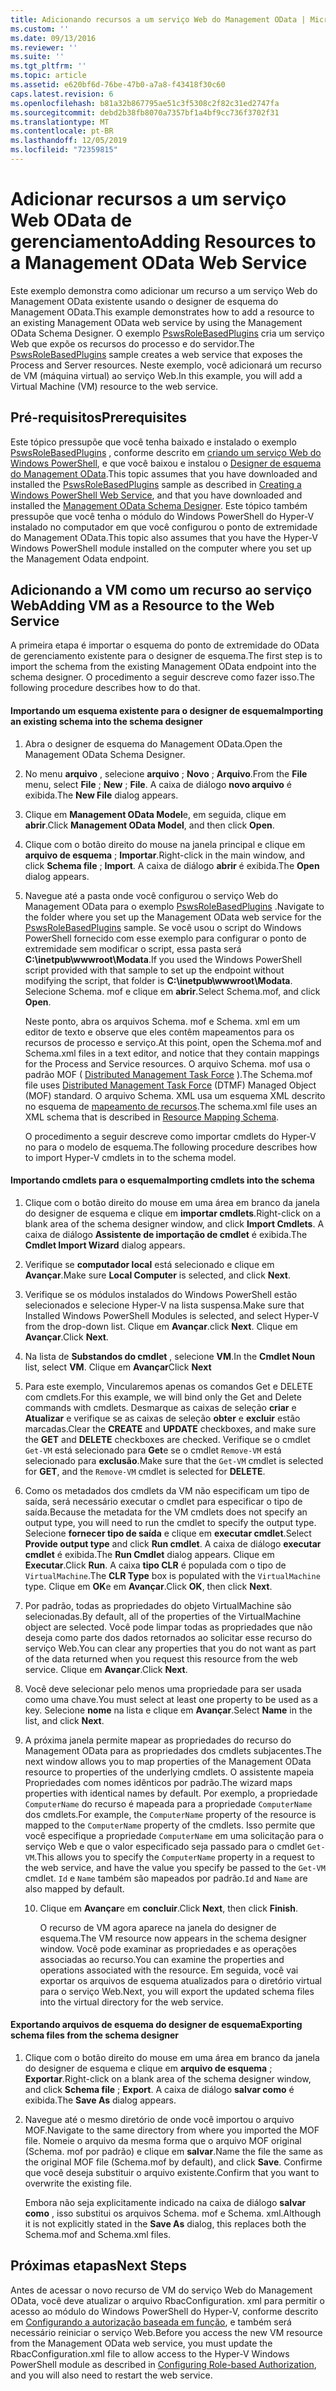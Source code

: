 ```yaml
---
title: Adicionando recursos a um serviço Web do Management OData | Microsoft Docs
ms.custom: ''
ms.date: 09/13/2016
ms.reviewer: ''
ms.suite: ''
ms.tgt_pltfrm: ''
ms.topic: article
ms.assetid: e620bf6d-76be-47b0-a7a8-f43418f30c60
caps.latest.revision: 6
ms.openlocfilehash: b81a32b867795ae51c3f5308c2f82c31ed2747fa
ms.sourcegitcommit: debd2b38fb8070a7357bf1a4bf9cc736f3702f31
ms.translationtype: MT
ms.contentlocale: pt-BR
ms.lasthandoff: 12/05/2019
ms.locfileid: "72359815"
---
```

# <a name="adding-resources-to-a-management-odata-web-service"></a><span data-ttu-id="36072-102">Adicionar recursos a um serviço Web OData de gerenciamento</span><span class="sxs-lookup"><span data-stu-id="36072-102">Adding Resources to a Management OData Web Service</span></span>

<span data-ttu-id="36072-103">Este exemplo demonstra como adicionar um recurso a um serviço Web do Management OData existente usando o designer de esquema do Management OData.</span><span class="sxs-lookup"><span data-stu-id="36072-103">This example demonstrates how to add a resource to an existing Management OData web service by using the Management OData Schema Designer.</span></span> <span data-ttu-id="36072-104">O exemplo [PswsRoleBasedPlugins](https://code.msdn.microsoft.com:443/windowsdesktop/PswsRoleBasedPlugins-9c79b75a) cria um serviço Web que expõe os recursos do processo e do servidor.</span><span class="sxs-lookup"><span data-stu-id="36072-104">The [PswsRoleBasedPlugins](https://code.msdn.microsoft.com:443/windowsdesktop/PswsRoleBasedPlugins-9c79b75a) sample creates a web service that exposes the Process and Server resources.</span></span> <span data-ttu-id="36072-105">Neste exemplo, você adicionará um recurso de VM (máquina virtual) ao serviço Web.</span><span class="sxs-lookup"><span data-stu-id="36072-105">In this example, you will add a Virtual Machine (VM) resource to the web service.</span></span>

## <a name="prerequisites"></a><span data-ttu-id="36072-106">Pré-requisitos</span><span class="sxs-lookup"><span data-stu-id="36072-106">Prerequisites</span></span>

<span data-ttu-id="36072-107">Este tópico pressupõe que você tenha baixado e instalado o exemplo [PswsRoleBasedPlugins](https://code.msdn.microsoft.com:443/windowsdesktop/PswsRoleBasedPlugins-9c79b75a) , conforme descrito em [criando um serviço Web do Windows PowerShell](./creating-a-management-odata-web-service.md), e que você baixou e instalou o [Designer de esquema do Management OData](https://marketplace.visualstudio.com/items?itemName=jlisc0.ManagementODataSchemaDesigner).</span><span class="sxs-lookup"><span data-stu-id="36072-107">This topic assumes that you have downloaded and installed the [PswsRoleBasedPlugins](https://code.msdn.microsoft.com:443/windowsdesktop/PswsRoleBasedPlugins-9c79b75a) sample as described in [Creating a Windows PowerShell Web Service](./creating-a-management-odata-web-service.md), and that you have downloaded and installed the [Management OData Schema Designer](https://marketplace.visualstudio.com/items?itemName=jlisc0.ManagementODataSchemaDesigner).</span></span> <span data-ttu-id="36072-108">Este tópico também pressupõe que você tenha o módulo do Windows PowerShell do Hyper-V instalado no computador em que você configurou o ponto de extremidade do Management OData.</span><span class="sxs-lookup"><span data-stu-id="36072-108">This topic also assumes that you have the Hyper-V Windows PowerShell module installed on the computer where you set up the Management Odata endpoint.</span></span>

## <a name="adding-vm-as-a-resource-to-the-web-service"></a><span data-ttu-id="36072-109">Adicionando a VM como um recurso ao serviço Web</span><span class="sxs-lookup"><span data-stu-id="36072-109">Adding VM as a Resource to the Web Service</span></span>

<span data-ttu-id="36072-110">A primeira etapa é importar o esquema do ponto de extremidade do OData de gerenciamento existente para o designer de esquema.</span><span class="sxs-lookup"><span data-stu-id="36072-110">The first step is to import the schema from the existing Management OData endpoint into the schema designer.</span></span> <span data-ttu-id="36072-111">O procedimento a seguir descreve como fazer isso.</span><span class="sxs-lookup"><span data-stu-id="36072-111">The following procedure describes how to do that.</span></span>

#### <a name="importing-an-existing-schema-into-the-schema-designer"></a><span data-ttu-id="36072-112">Importando um esquema existente para o designer de esquema</span><span class="sxs-lookup"><span data-stu-id="36072-112">Importing an existing schema into the schema designer</span></span>

1. <span data-ttu-id="36072-113">Abra o designer de esquema do Management OData.</span><span class="sxs-lookup"><span data-stu-id="36072-113">Open the Management OData Schema Designer.</span></span>

2. <span data-ttu-id="36072-114">No menu **arquivo** , selecione **arquivo** ; **Novo** ; **Arquivo**.</span><span class="sxs-lookup"><span data-stu-id="36072-114">From the **File** menu, select **File** ; **New** ; **File**.</span></span> <span data-ttu-id="36072-115">A caixa de diálogo **novo arquivo** é exibida.</span><span class="sxs-lookup"><span data-stu-id="36072-115">The **New File** dialog appears.</span></span>

3. <span data-ttu-id="36072-116">Clique em **Management OData Model**e, em seguida, clique em **abrir**.</span><span class="sxs-lookup"><span data-stu-id="36072-116">Click **Management OData Model**, and then click **Open**.</span></span>

4. <span data-ttu-id="36072-117">Clique com o botão direito do mouse na janela principal e clique em **arquivo de esquema** ; **Importar**.</span><span class="sxs-lookup"><span data-stu-id="36072-117">Right-click in the main window, and click **Schema file** ; **Import**.</span></span> <span data-ttu-id="36072-118">A caixa de diálogo **abrir** é exibida.</span><span class="sxs-lookup"><span data-stu-id="36072-118">The **Open** dialog appears.</span></span>

5. <span data-ttu-id="36072-119">Navegue até a pasta onde você configurou o serviço Web do Management OData para o exemplo [PswsRoleBasedPlugins](https://code.msdn.microsoft.com:443/windowsdesktop/PswsRoleBasedPlugins-9c79b75a) .</span><span class="sxs-lookup"><span data-stu-id="36072-119">Navigate to the folder where you set up the Management OData web service for the [PswsRoleBasedPlugins](https://code.msdn.microsoft.com:443/windowsdesktop/PswsRoleBasedPlugins-9c79b75a) sample.</span></span> <span data-ttu-id="36072-120">Se você usou o script do Windows PowerShell fornecido com esse exemplo para configurar o ponto de extremidade sem modificar o script, essa pasta será **C:\inetpub\wwwroot\Modata**.</span><span class="sxs-lookup"><span data-stu-id="36072-120">If you used the Windows PowerShell script provided with that sample to set up the endpoint without modifying the script, that folder is **C:\inetpub\wwwroot\Modata**.</span></span> <span data-ttu-id="36072-121">Selecione Schema. mof e clique em **abrir**.</span><span class="sxs-lookup"><span data-stu-id="36072-121">Select Schema.mof, and click **Open**.</span></span>

   <span data-ttu-id="36072-122">Neste ponto, abra os arquivos Schema. mof e Schema. xml em um editor de texto e observe que eles contêm mapeamentos para os recursos de processo e serviço.</span><span class="sxs-lookup"><span data-stu-id="36072-122">At this point, open the Schema.mof and Schema.xml files in a text editor, and notice that they contain mappings for the Process and Service resources.</span></span> <span data-ttu-id="36072-123">O arquivo Schema. mof usa o padrão MOF ( [Distributed Management Task Force](https://www.dmtf.org/) ).</span><span class="sxs-lookup"><span data-stu-id="36072-123">The Schema.mof file uses [Distributed Management  Task Force](https://www.dmtf.org/) (DTMF) Managed Object (MOF) standard.</span></span> <span data-ttu-id="36072-124">O arquivo Schema. XML usa um esquema XML descrito no esquema de [mapeamento de recursos](./resource-mapping-schema.md).</span><span class="sxs-lookup"><span data-stu-id="36072-124">The schema.xml file uses an XML schema that is described in [Resource Mapping Schema](./resource-mapping-schema.md).</span></span>

   <span data-ttu-id="36072-125">O procedimento a seguir descreve como importar cmdlets do Hyper-V no para o modelo de esquema.</span><span class="sxs-lookup"><span data-stu-id="36072-125">The following procedure describes how to import Hyper-V cmdlets in to the schema model.</span></span>

#### <a name="importing-cmdlets-into-the-schema"></a><span data-ttu-id="36072-126">Importando cmdlets para o esquema</span><span class="sxs-lookup"><span data-stu-id="36072-126">Importing cmdlets into the schema</span></span>

1. <span data-ttu-id="36072-127">Clique com o botão direito do mouse em uma área em branco da janela do designer de esquema e clique em **importar cmdlets**.</span><span class="sxs-lookup"><span data-stu-id="36072-127">Right-click on a blank area of the schema designer window, and click **Import Cmdlets**.</span></span> <span data-ttu-id="36072-128">A caixa de diálogo **Assistente de importação de cmdlet** é exibida.</span><span class="sxs-lookup"><span data-stu-id="36072-128">The **Cmdlet Import Wizard** dialog appears.</span></span>

2. <span data-ttu-id="36072-129">Verifique se **computador local** está selecionado e clique em **Avançar**.</span><span class="sxs-lookup"><span data-stu-id="36072-129">Make sure **Local Computer** is selected, and click **Next**.</span></span>

3. <span data-ttu-id="36072-130">Verifique se os módulos instalados do Windows PowerShell estão selecionados e selecione Hyper-V na lista suspensa.</span><span class="sxs-lookup"><span data-stu-id="36072-130">Make sure that Installed Windows PowerShell Modules is selected, and select Hyper-V from the drop-down list.</span></span> <span data-ttu-id="36072-131">Clique em **Avançar**.</span><span class="sxs-lookup"><span data-stu-id="36072-131">click **Next**.</span></span> <span data-ttu-id="36072-132">Clique em **Avançar**.</span><span class="sxs-lookup"><span data-stu-id="36072-132">Click **Next**.</span></span>

4. <span data-ttu-id="36072-133">Na lista de **Substandos do cmdlet** , selecione **VM**.</span><span class="sxs-lookup"><span data-stu-id="36072-133">In the **Cmdlet Noun** list, select **VM**.</span></span> <span data-ttu-id="36072-134">Clique em **Avançar**</span><span class="sxs-lookup"><span data-stu-id="36072-134">Click **Next**</span></span>

5. <span data-ttu-id="36072-135">Para este exemplo, Vincularemos apenas os comandos Get e DELETE com cmdlets.</span><span class="sxs-lookup"><span data-stu-id="36072-135">For this example, we will bind only the Get and Delete commands with cmdlets.</span></span> <span data-ttu-id="36072-136">Desmarque as caixas de seleção **criar** e **Atualizar** e verifique se as caixas de seleção **obter** e **excluir** estão marcadas.</span><span class="sxs-lookup"><span data-stu-id="36072-136">Clear the **CREATE** and **UPDATE** checkboxes, and make sure the **GET** and **DELETE** checkboxes are checked.</span></span> <span data-ttu-id="36072-137">Verifique se o cmdlet `Get-VM` está selecionado para **Get**e se o cmdlet `Remove-VM` está selecionado para **exclusão**.</span><span class="sxs-lookup"><span data-stu-id="36072-137">Make sure that the `Get-VM` cmdlet is selected for **GET**, and the `Remove-VM` cmdlet is selected for **DELETE**.</span></span>

6. <span data-ttu-id="36072-138">Como os metadados dos cmdlets da VM não especificam um tipo de saída, será necessário executar o cmdlet para especificar o tipo de saída.</span><span class="sxs-lookup"><span data-stu-id="36072-138">Because the metadata for the VM cmdlets does not specify an output type, you will need to run the cmdlet to specify the output type.</span></span> <span data-ttu-id="36072-139">Selecione **fornecer tipo de saída** e clique em **executar cmdlet**.</span><span class="sxs-lookup"><span data-stu-id="36072-139">Select **Provide output type** and click **Run cmdlet**.</span></span> <span data-ttu-id="36072-140">A caixa de diálogo **executar cmdlet** é exibida.</span><span class="sxs-lookup"><span data-stu-id="36072-140">The **Run Cmdlet** dialog appears.</span></span> <span data-ttu-id="36072-141">Clique em **Executar**.</span><span class="sxs-lookup"><span data-stu-id="36072-141">Click **Run**.</span></span> <span data-ttu-id="36072-142">A caixa **tipo CLR** é populada com o tipo de `VirtualMachine`.</span><span class="sxs-lookup"><span data-stu-id="36072-142">The **CLR Type** box is populated with the `VirtualMachine` type.</span></span> <span data-ttu-id="36072-143">Clique em **OK**e em **Avançar**.</span><span class="sxs-lookup"><span data-stu-id="36072-143">Click **OK**, then click **Next**.</span></span>

7. <span data-ttu-id="36072-144">Por padrão, todas as propriedades do objeto VirtualMachine são selecionadas.</span><span class="sxs-lookup"><span data-stu-id="36072-144">By default, all of the properties of the VirtualMachine object are selected.</span></span> <span data-ttu-id="36072-145">Você pode limpar todas as propriedades que não deseja como parte dos dados retornados ao solicitar esse recurso do serviço Web.</span><span class="sxs-lookup"><span data-stu-id="36072-145">You can clear any properties that you do not want as part of the data returned when you request this resource from the web service.</span></span> <span data-ttu-id="36072-146">Clique em **Avançar**.</span><span class="sxs-lookup"><span data-stu-id="36072-146">Click **Next**.</span></span>

8. <span data-ttu-id="36072-147">Você deve selecionar pelo menos uma propriedade para ser usada como uma chave.</span><span class="sxs-lookup"><span data-stu-id="36072-147">You must select at least one property to be used as a key.</span></span> <span data-ttu-id="36072-148">Selecione **nome** na lista e clique em **Avançar**.</span><span class="sxs-lookup"><span data-stu-id="36072-148">Select **Name** in the list, and click **Next**.</span></span>

9. <span data-ttu-id="36072-149">A próxima janela permite mapear as propriedades do recurso do Management OData para as propriedades dos cmdlets subjacentes.</span><span class="sxs-lookup"><span data-stu-id="36072-149">The next window allows you to map properties of the Management OData resource to properties of the underlying cmdlets.</span></span> <span data-ttu-id="36072-150">O assistente mapeia Propriedades com nomes idênticos por padrão.</span><span class="sxs-lookup"><span data-stu-id="36072-150">The wizard maps properties with identical names by default.</span></span> <span data-ttu-id="36072-151">Por exemplo, a propriedade `ComputerName` do recurso é mapeada para a propriedade `ComputerName` dos cmdlets.</span><span class="sxs-lookup"><span data-stu-id="36072-151">For example, the `ComputerName` property of the resource is mapped to the `ComputerName` property of the cmdlets.</span></span>  <span data-ttu-id="36072-152">Isso permite que você especifique a propriedade `ComputerName` em uma solicitação para o serviço Web e que o valor especificado seja passado para o cmdlet `Get-VM`.</span><span class="sxs-lookup"><span data-stu-id="36072-152">This allows you to specify the `ComputerName` property in a request to the web service, and have the value you specify be passed to the `Get-VM` cmdlet.</span></span> <span data-ttu-id="36072-153">`Id` e `Name` também são mapeados por padrão.</span><span class="sxs-lookup"><span data-stu-id="36072-153">`Id` and `Name` are also mapped by default.</span></span>

   10. <span data-ttu-id="36072-154">Clique em **Avançar**e em **concluir**.</span><span class="sxs-lookup"><span data-stu-id="36072-154">Click **Next**, then click **Finish**.</span></span>

       <span data-ttu-id="36072-155">O recurso de VM agora aparece na janela do designer de esquema.</span><span class="sxs-lookup"><span data-stu-id="36072-155">The VM resource now appears in the schema designer window.</span></span> <span data-ttu-id="36072-156">Você pode examinar as propriedades e as operações associadas ao recurso.</span><span class="sxs-lookup"><span data-stu-id="36072-156">You can examine the properties and operations associated with the resource.</span></span> <span data-ttu-id="36072-157">Em seguida, você vai exportar os arquivos de esquema atualizados para o diretório virtual para o serviço Web.</span><span class="sxs-lookup"><span data-stu-id="36072-157">Next, you will export the updated schema files into the virtual directory for the web service.</span></span>

#### <a name="exporting-schema-files-from-the-schema-designer"></a><span data-ttu-id="36072-158">Exportando arquivos de esquema do designer de esquema</span><span class="sxs-lookup"><span data-stu-id="36072-158">Exporting schema files from the schema designer</span></span>

1. <span data-ttu-id="36072-159">Clique com o botão direito do mouse em uma área em branco da janela do designer de esquema e clique em **arquivo de esquema** ; **Exportar**.</span><span class="sxs-lookup"><span data-stu-id="36072-159">Right-click on a blank area of the schema designer window, and click **Schema file** ; **Export**.</span></span> <span data-ttu-id="36072-160">A caixa de diálogo **salvar como** é exibida.</span><span class="sxs-lookup"><span data-stu-id="36072-160">The **Save As** dialog appears.</span></span>

2. <span data-ttu-id="36072-161">Navegue até o mesmo diretório de onde você importou o arquivo MOF.</span><span class="sxs-lookup"><span data-stu-id="36072-161">Navigate to the same directory from where you imported the MOF file.</span></span> <span data-ttu-id="36072-162">Nomeie o arquivo da mesma forma que o arquivo MOF original (Schema. mof por padrão) e clique em **salvar**.</span><span class="sxs-lookup"><span data-stu-id="36072-162">Name the file the same as the original MOF file (Schema.mof by default), and click **Save**.</span></span> <span data-ttu-id="36072-163">Confirme que você deseja substituir o arquivo existente.</span><span class="sxs-lookup"><span data-stu-id="36072-163">Confirm that you want to overwrite the existing file.</span></span>

   <span data-ttu-id="36072-164">Embora não seja explicitamente indicado na caixa de diálogo **salvar como** , isso substitui os arquivos Schema. mof e Schema. xml.</span><span class="sxs-lookup"><span data-stu-id="36072-164">Although it is not explicitly stated in the **Save As** dialog, this replaces both the Schema.mof and Schema.xml files.</span></span>

## <a name="next-steps"></a><span data-ttu-id="36072-165">Próximas etapas</span><span class="sxs-lookup"><span data-stu-id="36072-165">Next Steps</span></span>

<span data-ttu-id="36072-166">Antes de acessar o novo recurso de VM do serviço Web do Management OData, você deve atualizar o arquivo RbacConfiguration. xml para permitir o acesso ao módulo do Windows PowerShell do Hyper-V, conforme descrito em [Configurando a autorização baseada em função](./configuring-role-based-authorization.md), e também será necessário reiniciar o serviço Web.</span><span class="sxs-lookup"><span data-stu-id="36072-166">Before you access the new VM resource from the Management OData web service, you must update the RbacConfiguration.xml file to allow access to the Hyper-V Windows PowerShell module as described in [Configuring Role-based Authorization](./configuring-role-based-authorization.md), and you will also need to restart the web service.</span></span>